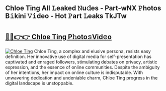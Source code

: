 ## Chloe Ting All 𝙻eaked 𝙽u𝚍es - Part-wNX 𝙿hotos B𝚒kini 𝚅𝚒deo - Hot 𝙿art 𝙻eaks TkJTw

# <h2><a href="http://ld6sy5.urlbe.top/?page=Chloe+Ting">🔗🔗👉👉 Chloe Ting P𝚑oto𝚜Vid𝚎o</a></h2>

[![Chloe Ting](https://i.imgur.com/eBuTRDB.gif)](http://ld6sy5.urlbe.top/?page=Chloe+Ting)
Chloe Ting, a complex and elusive persona, resists easy definition. Her innovative use of digital media for self-presentation has captivated and enraged followers, stimulating debates on privacy, artistic expression, and the essence of online communities. Despite the ambiguity of her intentions, her impact on online culture is indisputable. With unwavering dedication and undeniable charm, Chloe Ting progress in the digital landscape is unstoppable.
